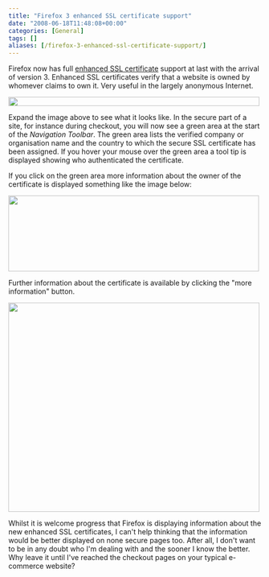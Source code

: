 ```yaml
---
title: "Firefox 3 enhanced SSL certificate support"
date: "2008-06-18T11:48:08+00:00"
categories: [General]
tags: []
aliases: [/firefox-3-enhanced-ssl-certificate-support/]
---
```


Firefox now has full [enhanced SSL certificate](https://en.wikipedia.org/wiki/Extended_Validation_Certificate) support at last with the arrival of version 3. Enhanced SSL certificates verify that a website is owned by whomever claims to own it. Very useful in the largely anonymous Internet.

<img class="aligncenter size-full wp-image-439" title="firefox-ssl-cert-view" src="/images/uploads/2008/06/firefox-ssl-cert-view.jpg" alt="" width="500" height="18" />

Expand the image above to see what it looks like. In the secure part of a site, for instance during checkout, you will now see a green area at the start of the *Navigation Toolbar*. The green area lists the verified company or organisation name and the country to which the secure SSL certificate has been assigned. If you hover your mouse over the green area a tool tip is displayed showing who authenticated the certificate.

If you click on the green area more information about the owner of the certificate is displayed something like the image below:

<img class="aligncenter size-full wp-image-440" title="firefox-ssl-cert-tooltip" src="/images/uploads/2008/06/firefox-ssl-cert-tooltip.jpg" alt="" width="499" height="151" />

Further information about the certificate is available by clicking the "more information" button.

<img class="aligncenter size-full wp-image-441" title="firefox-ssl-cert-more-information" src="/images/uploads/2008/06/firefox-ssl-cert-more-information.jpg" alt="" width="500" height="416" />

Whilst it is welcome progress that Firefox is displaying information about the new enhanced SSL certificates, I can't help thinking that the information would be better displayed on none secure pages too. After all, I don't want to be in any doubt who I'm dealing with and the sooner I know the better. Why leave it until I've reached the checkout pages on your typical e-commerce website?
